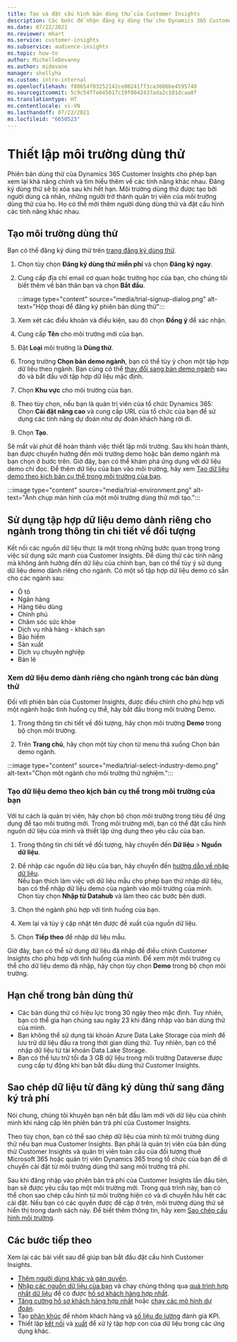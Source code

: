 ```yaml
---
title: Tạo và đặt cấu hình bản dùng thử của Customer Insights
description: Các bước để nhận đăng ký dùng thử cho Dynamics 365 Customer Insights và đặt cấu hình.
ms.date: 07/22/2021
ms.reviewer: mhart
ms.service: customer-insights
ms.subservice: audience-insights
ms.topic: how-to
author: MichelleDevaney
ms.author: midevane
manager: shellyha
ms.custom: intro-internal
ms.openlocfilehash: f80654f03252142ce08241ff3ca3606be4595740
ms.sourcegitcommit: 5c9c54ffe045017c19f0042437ada2c101dcaa0f
ms.translationtype: HT
ms.contentlocale: vi-VN
ms.lasthandoff: 07/22/2021
ms.locfileid: "6650523"
---
```

# <a name="set-up-a-trial-environment"></a>Thiết lập môi trường dùng thử 

Phiên bản dùng thử của Dynamics 365 Customer Insights cho phép bạn xem lại khả năng chính và tìm hiểu thêm về các tính năng khác nhau. Đăng ký dùng thử sẽ bị xóa sau khi hết hạn. Môi trường dùng thử được tạo bởi người dùng cá nhân, những người trở thành quản trị viên của môi trường dùng thử của họ. Họ có thể mời thêm người dùng dùng thử và đặt cấu hình các tính năng khác nhau.

## <a name="create-a-trial-environment"></a>Tạo môi trường dùng thử

Bạn có thể đăng ký dùng thử trên [trang đăng ký dùng thử](https://dynamics.microsoft.com/get-started/free-trial/?appname=customerinsights). 

1. Chọn tùy chọn **Đăng ký dùng thử miễn phí** và chọn **Đăng ký ngay**.

1. Cung cấp địa chỉ email cơ quan hoặc trường học của bạn, cho chúng tôi biết thêm về bản thân bạn và chọn **Bắt đầu**.

   :::image type="content" source="media/trial-signup-dialog.png" alt-text="Hộp thoại để đăng ký phiên bản dùng thử":::

1. Xem xét các điều khoản và điều kiện, sau đó chọn **Đồng ý** để xác nhận.

1. Cung cấp **Tên** cho môi trường mới của bạn. 

1. Đặt **Loại** môi trường là **Dùng thử**.

1. Trong trường **Chọn bản demo ngành**, bạn có thể tùy ý chọn một tập hợp dữ liệu theo ngành. Bạn cũng có thể [thay đổi sang bản demo ngành](#use-industry-specific-demo-data-sets-in-audience-insights) sau đó và bắt đầu với tập hợp dữ liệu mặc định.

1. Chọn **Khu vực** cho môi trường của bạn.

1. Theo tùy chọn, nếu bạn là quản trị viên của tổ chức Dynamics 365: Chọn **Cài đặt nâng cao** và cung cấp URL của tổ chức của bạn để sử dụng các tính năng dự đoán như dự đoán khách hàng rời đi. 

1. Chọn **Tạo**. 

Sẽ mất vài phút để hoàn thành việc thiết lập môi trường. Sau khi hoàn thành, bạn được chuyển hướng đến môi trường demo hoặc bản demo ngành mà bạn chọn ở bước trên. Giờ đây, bạn có thể khám phá ứng dụng với dữ liệu demo chỉ đọc. Để thêm dữ liệu của bạn vào môi trường, hãy xem [Tạo dữ liệu demo theo kịch bản cụ thể trong môi trường của bạn](#create-scenario-specific-demo-data-in-your-own-environment).

:::image type="content" source="media/trial-environment.png" alt-text="Ảnh chụp màn hình của một môi trường dùng thử mới tạo.":::

## <a name="use-industry-specific-demo-data-sets-in-audience-insights"></a>Sử dụng tập hợp dữ liệu demo dành riêng cho ngành trong thông tin chi tiết về đối tượng

Kết nối các nguồn dữ liệu thực là một trong những bước quan trọng trong việc sử dụng sức mạnh của Customer Insights. Để dùng thử các tính năng mà không ảnh hưởng đến dữ liệu của chính bạn, bạn có thể tùy ý sử dụng dữ liệu demo dành riêng cho ngành. Có một số tập hợp dữ liệu demo có sẵn cho các ngành sau: 

-   Ô tô
-   Ngân hàng
-   Hàng tiêu dùng
-   Chính phủ
-   Chăm sóc sức khỏe
-   Dịch vụ nhà hàng - khách sạn
-   Bảo hiểm
-   Sản xuất
-   Dịch vụ chuyên nghiệp
-   Bán lẻ

### <a name="see-industry-specific-demo-data-in-trials"></a>Xem dữ liệu demo dành riêng cho ngành trong các bản dùng thử

Đối với phiên bản của Customer Insights, được điều chỉnh cho phù hợp với một ngành hoặc tình huống cụ thể, hãy bắt đầu trong môi trường Demo. 
 
1.  Trong thông tin chi tiết về đối tượng, hãy chọn môi trường **Demo** trong bộ chọn môi trường.

2.  Trên **Trang chủ**, hãy chọn một tùy chọn từ menu thả xuống Chọn bản demo ngành.

:::image type="content" source="media/trial-select-industry-demo.png" alt-text="Chọn một ngành cho môi trường thử nghiệm.":::

### <a name="create-scenario-specific-demo-data-in-your-own-environment"></a>Tạo dữ liệu demo theo kịch bản cụ thể trong môi trường của bạn

Với tư cách là quản trị viên, hãy chọn bộ chọn môi trường trong tiêu đề ứng dụng để tạo môi trường mới. Trong môi trường mới, bạn có thể đặt cấu hình nguồn dữ liệu của mình và thiết lập ứng dụng theo yêu cầu của bạn. 

1.  Trong thông tin chi tiết về đối tượng, hãy chuyển đến **Dữ liệu** > **Nguồn dữ liệu**.

2.  Để nhập các nguồn dữ liệu của bạn, hãy chuyển đến [hướng dẫn về nhập dữ liệu](data-sources.md).     
   Nếu bạn thích làm việc với dữ liệu mẫu cho phép bạn thử nhập dữ liệu, bạn có thể nhập dữ liệu demo của ngành vào môi trường của mình. Chọn tùy chọn **Nhập từ Datahub** và làm theo các bước bên dưới.

3.  Chọn thẻ ngành phù hợp với tình huống của bạn. 

4.  Xem lại và tùy ý cập nhật tên được đề xuất của nguồn dữ liệu. 

5.  Chọn **Tiếp theo** để nhập dữ liệu mẫu. 

Giờ đây, bạn có thể sử dụng dữ liệu đã nhập để điều chỉnh Customer Insights cho phù hợp với tình huống của mình. Để xem một môi trường cụ thể cho dữ liệu demo đã nhập, hãy chọn tùy chọn **<Industry> Demo** trong bộ chọn môi trường.

## <a name="limitations-in-trials"></a>Hạn chế trong bản dùng thử

- Các bản dùng thử có hiệu lực trong 30 ngày theo mặc định. Tuy nhiên, bạn có thể gia hạn chúng sau ngày 23 khi đăng nhập vào bản dùng thử của mình.
- Bạn không thể sử dụng tài khoản Azure Data Lake Storage của mình để lưu trữ dữ liệu đầu ra trong thời gian dùng thử. Tuy nhiên, bạn có thể nhập dữ liệu từ tài khoản Data Lake Storage.
- Bạn có thể lưu trữ tối đa 3 GB dữ liệu trong môi trường Dataverse được cung cấp tự động khi bạn bắt đầu dùng thử Customer Insights.

## <a name="copy-data-from-a-trial-to-a-paid-subscription"></a>Sao chép dữ liệu từ đăng ký dùng thử sang đăng ký trả phí

Nói chung, chúng tôi khuyên bạn nên bắt đầu làm mới với dữ liệu của chính mình khi nâng cấp lên phiên bản trả phí của Customer Insights. 

Theo tùy chọn, bạn có thể sao chép dữ liệu của mình từ môi trường dùng thử nếu bạn mua Customer Insights. Bạn phải là quản trị viên của bản dùng thử Customer Insights và quản trị viên toàn cầu của đối tượng thuê Microsoft 365 hoặc quản trị viên Dynamics 365 trong tổ chức của bạn để di chuyển cài đặt từ môi trường dùng thử sang môi trường trả phí. 

Sau khi đăng nhập vào phiên bản trả phí của Customer Insights lần đầu tiên, bạn sẽ được yêu cầu tạo một môi trường mới. Trong quá trình này, bạn có thể chọn sao chép cấu hình từ môi trường hiện có và di chuyển hầu hết các cài đặt. Nếu bạn có các quyền được đề cập ở trên, môi trường dùng thử sẽ hiển thị trong danh sách này. Để biết thêm thông tin, hãy xem [Sao chép cấu hình môi trường](manage-environments.md#copy-the-environment-configuration).

## <a name="next-steps"></a>Các bước tiếp theo

Xem lại các bài viết sau để giúp bạn bắt đầu đặt cấu hình Customer Insights. 

- [Thêm người dùng khác và gán quyền](permissions.md).
- [Nhập các nguồn dữ liệu của bạn](data-sources.md) và chạy chúng thông qua [quá trình hợp nhất dữ liệu](data-unification.md) để có được [hồ sơ khách hàng hợp nhất](customer-profiles.md).
- [Tăng cường hồ sơ khách hàng hợp nhất](enrichment-hub.md) hoặc [chạy các mô hình dự đoán](predictions-overview.md).
- Tạo [phân khúc](segments.md) để nhóm khách hàng và [số liệu đo lường](measures.md) đánh giá KPI.
- Thiết lập [kết nối](connections.md) và [xuất](export-destinations.md) để xử lý tập hợp con của dữ liệu trong các ứng dụng khác.